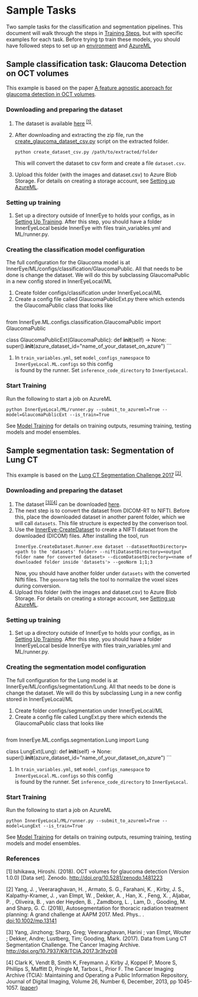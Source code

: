 # Sample Tasks

Two sample tasks for the classification and segmentation pipelines. 
This document will walk through the steps in [Training Steps](building_models.md), but with specific examples for each task.
Before trying tp train these models, you should have followed steps to set up an [environment](environment.md) and [AzureML](setting_up_aml.md)

## Sample classification task: Glaucoma Detection on OCT volumes
 
This example is based on the paper [A feature agnostic approach for glaucoma detection in OCT volumes](https://arxiv.org/pdf/1807.04855v3.pdf).

### Downloading and preparing the dataset
1. The dataset is available [here](https://zenodo.org/record/1481223#.Xs-ehzPiuM_) <sup>[[1]](#1)</sup>.

1. After downloading and extracting the zip file, run the [create_glaucoma_dataset_csv.py](https://github.com/microsoft/InnerEye-DeepLearning/blob/master/InnerEye/Scripts/create_glaucoma_dataset_csv.py)
 script on the extracted folder.
    ```
    python create_dataset_csv.py /path/to/extracted/folder
    ```
    This will convert the dataset to csv form and create a file `dataset.csv`.
 
1.  Upload this folder (with the images and dataset.csv) to Azure Blob Storage. For details on creating a storage account, 
see [Setting up AzureML](setting_up_aml.md#step-4-create-a-storage-account-for-your-datasets). 

### Setting up training
1. Set up a directory outside of InnerEye to holds your configs, as in 
[Setting Up Training](building_models.md#setting-up-training). After this step, you should have a folder InnerEyeLocal
 beside InnerEye with files train_variables.yml and ML/runner.py.

### Creating the classification model configuration
The full configuration for the Glaucoma model is at InnerEye/ML/configs/classification/GlaucomaPublic. 
All that needs to be done is change the dataset. We will do this by subclassing GlaucomaPublic in a new config 
stored in InnerEyeLocal/ML
1. Create folder configs/classification under InnerEyeLocal/ML
1. Create a config file called GlaucomaPublicExt.py there which extends the GlaucomaPublic class that looks like
    ```python
from InnerEye.ML.configs.classification.GlaucomaPublic import GlaucomaPublic


class GlaucomaPublicExt(GlaucomaPublic):
    def __init__(self) -> None:
        super().__init__(azure_dataset_id="name_of_your_dataset_on_azure")
    ``` 
1. In `train_variables.yml`, set `model_configs_namespace` to `InnerEyeLocal.ML.configs` so this config  
is found by the runner. Set `inference_code_directory` to `InnerEyeLocal`.

### Start Training
Run the following to start a job on AzureML
```
python InnerEyeLocal/ML/runner.py --submit_to_azureml=True --model=GlaucomaPublicExt --is_train=True
```
See [Model Training](building_models.md) for details on training outputs, resuming training, testing models and model ensembles.

## Sample segmentation task: Segmentation of Lung CT
 
This example is based on the [Lung CT Segmentation Challenge 2017](https://wiki.cancerimagingarchive.net/display/Public/Lung+CT+Segmentation+Challenge+2017) <sup>[[2]](#2)</sup>.

### Downloading and preparing the dataset

1. The dataset <sup>[[3]](#3)[[4]](#4)</sup> can be downloaded [here](https://wiki.cancerimagingarchive.net/display/Public/Lung+CT+Segmentation+Challenge+2017#021ca3c9a0724b0d9df784f1699d35e2).
1. The next step is to convert the dataset from DICOM-RT to NIFTI. Before this, place the downloaded dataset in another
 parent folder, which we will call `datasets`. This file structure is expected by the converison tool.
1. Use the [InnerEye-CreateDataset](https://github.com/microsoft/InnerEye-createdataset) to create a NIFTI dataset
 from the downloaded (DICOM) files.
After installing the tool, run
    ```batch
    InnerEye.CreateDataset.Runner.exe dataset --datasetRootDirectory=<path to the 'datasets' folder> --niftiDatasetDirectory=<output folder name for converted dataset> --dicomDatasetDirectory=<name of downloaded folder inside 'datasets'> --geoNorm 1;1;3
    ```
    Now, you should have another folder under `datasets` with the converted Nifti files.
    The `geonorm` tag tells the tool to normalize the voxel sizes during conversion.
1.  Upload this folder (with the images and dataset.csv) to Azure Blob Storage. For details on creating a storage account, 
see [Setting up AzureML](setting_up_aml.md#step-4-create-a-storage-account-for-your-datasets). 
 
    
### Setting up training
1. Set up a directory outside of InnerEye to holds your configs, as in 
[Setting Up Training](building_models.md#setting-up-training). After this step, you should have a folder InnerEyeLocal 
beside InnerEye with files train_variables.yml and ML/runner.py.

### Creating the segmentation model configuration
The full configuration for the Lung model is at InnerEye/ML/configs/segmentation/Lung. 
All that needs to be done is change the dataset. We will do this by subclassing Lung in a new config 
stored in InnerEyeLocal/ML
1. Create folder configs/segmentation under InnerEyeLocal/ML
1. Create a config file called LungExt.py there which extends the GlaucomaPublic class that looks like
    ```python
from InnerEye.ML.configs.segmentation.Lung import Lung


class LungExt(Lung):
    def __init__(self) -> None:
        super().__init__(azure_dataset_id="name_of_your_dataset_on_azure")
    ``` 
1. In `train_variables.yml`, set `model_configs_namespace` to `InnerEyeLocal.ML.configs` so this config  
is found by the runner. Set `inference_code_directory` to `InnerEyeLocal`.

### Start Training
Run the following to start a job on AzureML
```
python InnerEyeLocal/ML/runner.py --submit_to_azureml=True --model=LungExt --is_train=True
```
See [Model Training](building_models.md) for details on training outputs, resuming training, testing models and model ensembles.
 
### References

<a id="1">[1]</a>
Ishikawa, Hiroshi. (2018). OCT volumes for glaucoma detection (Version 1.0.0) [Data set]. Zenodo. http://doi.org/10.5281/zenodo.1481223  

<a id="2">[2]</a>
Yang, J. , Veeraraghavan, H. , Armato, S. G., Farahani, K. , Kirby, J. S., Kalpathy-Kramer, J. , van Elmpt, W. , Dekker, A. , Han, X. , Feng, X. , Aljabar, P. , Oliveira, B. , van der Heyden, B. , Zamdborg, L. , Lam, D. , Gooding, M. and Sharp, G. C. (2018), 
Autosegmentation for thoracic radiation treatment planning: A grand challenge at AAPM 2017. Med. Phys.. . [doi:10.1002/mp.13141](https://doi.org/10.1002/mp.13141)  

<a id="3">[3]</a>
Yang, Jinzhong; Sharp, Greg; Veeraraghavan, Harini ; van Elmpt, Wouter ; Dekker, Andre; Lustberg, Tim; Gooding, Mark. (2017). 
Data from Lung CT Segmentation Challenge. The Cancer Imaging Archive. http://doi.org/10.7937/K9/TCIA.2017.3r3fvz08  

<a id="4">[4]</a>
Clark K, Vendt B, Smith K, Freymann J, Kirby J, Koppel P, Moore S, Phillips S, Maffitt D, Pringle M, Tarbox L, Prior F. 
The Cancer Imaging Archive (TCIA): Maintaining and Operating a Public Information Repository, Journal of Digital Imaging, Volume 26, Number 6, December, 2013, pp 1045-1057. ([paper](http://link.springer.com/article/10.1007%2Fs10278-013-9622-7))
